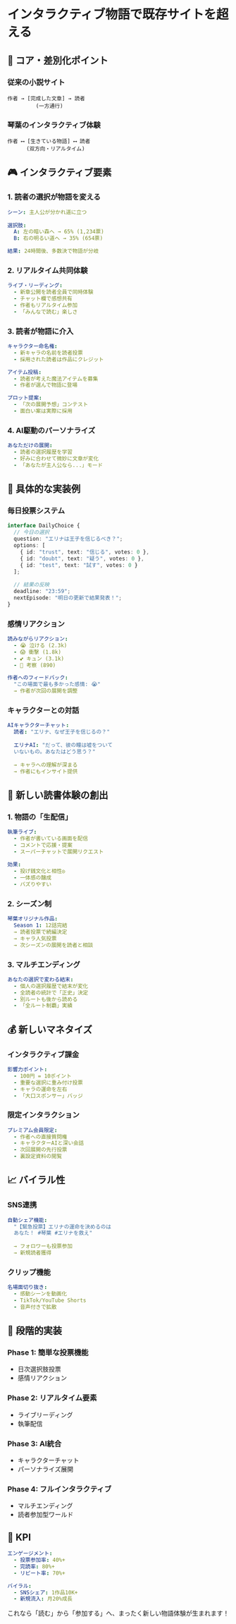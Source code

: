 # インタラクティブ物語で既存サイトを超える

## 🎯 コア・差別化ポイント

### 従来の小説サイト
```
作者 → [完成した文章] → 読者
         (一方通行)
```

### 琴葉のインタラクティブ体験
```
作者 ⟷ [生きている物語] ⟷ 読者
      (双方向・リアルタイム)
```

## 🎮 インタラクティブ要素

### 1. 読者の選択が物語を変える
```yaml
シーン: 主人公が分かれ道に立つ
  
選択肢:
  A: 左の暗い森へ → 65% (1,234票)
  B: 右の明るい道へ → 35% (654票)

結果: 24時間後、多数決で物語が分岐
```

### 2. リアルタイム共同体験
```yaml
ライブ・リーディング:
  - 新章公開を読者全員で同時体験
  - チャット欄で感想共有
  - 作者もリアルタイム参加
  - 「みんなで読む」楽しさ
```

### 3. 読者が物語に介入
```yaml
キャラクター命名権:
  - 新キャラの名前を読者投票
  - 採用された読者は作品にクレジット

アイテム投稿:
  - 読者が考えた魔法アイテムを募集
  - 作者が選んで物語に登場

プロット提案:
  - 「次の展開予想」コンテスト
  - 面白い案は実際に採用
```

### 4. AI駆動のパーソナライズ
```yaml
あなただけの展開:
  - 読者の選択履歴を学習
  - 好みに合わせて微妙に文章が変化
  - 「あなたが主人公なら...」モード
```

## 📱 具体的な実装例

### 毎日投票システム
```typescript
interface DailyChoice {
  // 今日の選択
  question: "エリナは王子を信じるべき？";
  options: [
    { id: "trust", text: "信じる", votes: 0 },
    { id: "doubt", text: "疑う", votes: 0 },
    { id: "test", text: "試す", votes: 0 }
  ];
  
  // 結果の反映
  deadline: "23:59";
  nextEpisode: "明日の更新で結果発表！";
}
```

### 感情リアクション
```yaml
読みながらリアクション:
  - 😭 泣ける (2.3k)
  - 😱 衝撃 (1.8k)
  - 💕 キュン (3.1k)
  - 🤔 考察 (890)

作者へのフィードバック:
  "この場面で最も多かった感情: 😭"
  → 作者が次回の展開を調整
```

### キャラクターとの対話
```yaml
AIキャラクターチャット:
  読者: "エリナ、なぜ王子を信じるの？"
  
  エリナAI: "だって、彼の瞳は嘘をついて
  いないもの。あなたはどう思う？"
  
  → キャラへの理解が深まる
  → 作者にもインサイト提供
```

## 🌟 新しい読書体験の創出

### 1. 物語の「生配信」
```yaml
執筆ライブ:
  - 作者が書いている画面を配信
  - コメントで応援・提案
  - スーパーチャットで展開リクエスト
  
効果:
  - 投げ銭文化と相性◎
  - 一体感の醸成
  - バズりやすい
```

### 2. シーズン制
```yaml
琴葉オリジナル作品:
  Season 1: 12話完結
  → 読者投票で続編決定
  → キャラ人気投票
  → 次シーズンの展開を読者と相談
```

### 3. マルチエンディング
```yaml
あなたの選択で変わる結末:
  - 個人の選択履歴で結末が変化
  - 全読者の統計で「正史」決定
  - 別ルートも後から読める
  - 「全ルート制覇」実績
```

## 💰 新しいマネタイズ

### インタラクティブ課金
```yaml
影響力ポイント:
  - 100円 = 10ポイント
  - 重要な選択に重み付け投票
  - キャラの運命を左右
  - 「大口スポンサー」バッジ
```

### 限定インタラクション
```yaml
プレミアム会員限定:
  - 作者への直接質問権
  - キャラクターAIと深い会話
  - 次回展開の先行投票
  - 裏設定資料の閲覧
```

## 📈 バイラル性

### SNS連携
```yaml
自動シェア機能:
  "【緊急投票】エリナの運命を決めるのは
  あなた！ #琴葉 #エリナを救え"
  
  → フォロワーも投票参加
  → 新規読者獲得
```

### クリップ機能
```yaml
名場面切り抜き:
  - 感動シーンを動画化
  - TikTok/YouTube Shorts
  - 音声付きで拡散
```

## 🚀 段階的実装

### Phase 1: 簡単な投票機能
- 日次選択肢投票
- 感情リアクション

### Phase 2: リアルタイム要素
- ライブリーディング
- 執筆配信

### Phase 3: AI統合
- キャラクターチャット
- パーソナライズ展開

### Phase 4: フルインタラクティブ
- マルチエンディング
- 読者参加型ワールド

## 🎯 KPI

```yaml
エンゲージメント:
  - 投票参加率: 40%+
  - 完読率: 80%+
  - リピート率: 70%+

バイラル:
  - SNSシェア: 1作品10K+
  - 新規流入: 月20%成長
```

これなら「読む」から「参加する」へ、まったく新しい物語体験が生まれます！